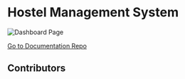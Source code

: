 # Hostel Management System

![Dashboard Page](https://github.com/WasathTheekshana/Hostel_Management_System/assets/91784445/c02d3a96-f8cc-4865-bc56-4a1d10881c7e)


[Go to Documentation Repo](https://github.com/WasathTheekshana/hostel-management-system-documentation)


## Contributors



<!-- ALL-CONTRIBUTORS-LIST:START - Do not remove or modify this section -->
<!-- prettier-ignore-start -->
<!-- markdownlint-disable -->

<!-- markdownlint-restore -->
<!-- prettier-ignore-end -->

<!-- ALL-CONTRIBUTORS-LIST:END -->
